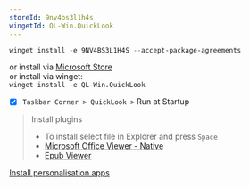 ```yaml
---
storeId: 9nv4bs3l1h4s
wingetId: QL-Win.QuickLook
---
```



```powershell
winget install -e 9NV4BS3L1H4S --accept-package-agreements
```
or install via [Microsoft Store](https://microsoft.com/store/apps/9nv4bs3l1h4s)  
or install via winget:  
`winget install -e QL-Win.QuickLook`

- [x] `Taskbar Corner > QuickLook >` Run at Startup
> Install plugins
> - To install select file in Explorer and press `Space`
> - [Microsoft Office Viewer - Native](https://github.com/QL-Win/QuickLook.Plugin.OfficeViewer-Native/releases/latest/download/QuickLook.Plugin.OfficeViewer.qlplugin)
> - [Epub Viewer](https://github.com/QL-Win/QuickLook.Plugin.EpubViewer/releases/latest/download/QuickLook.Plugin.EpubViewer.qlplugin)



[Install personalisation apps](../notes/Install%20personalisation%20apps.md)
